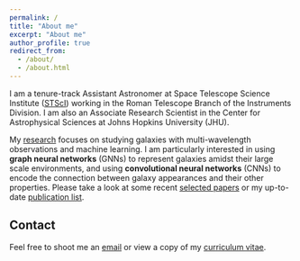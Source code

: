 ```yaml
---
permalink: /
title: "About me"
excerpt: "About me"
author_profile: true
redirect_from: 
  - /about/
  - /about.html
---
```


I am a tenure-track Assistant Astronomer at Space Telescope Science Institute ([STScI](https://www.stsci.edu/stsci-research/research-directory/john-f-wu)) working in the Roman Telescope Branch of the Instruments Division. I am also an Associate Research Scientist in the Center for Astrophysical Sciences at Johns Hopkins University (JHU).

My [research](research/) focuses on studying galaxies with multi-wavelength observations and machine learning. I am particularly interested in using **graph neural networks** (GNNs) to represent galaxies amidst their large scale environments, and using **convolutional neural networks** (CNNs) to encode the connection between galaxy appearances and their other properties. Please take a look at some recent [selected papers](papers/) or my up-to-date [publication list](https://ui.adsabs.harvard.edu/public-libraries/cEIZdS8tReiOS8sKk7LR7g). 


## Contact
Feel free to shoot me an [email](mailto:jowu@stsci.edu) or view a copy of my [curriculum vitae](files/JFWuCV.pdf#pagemode=none).

